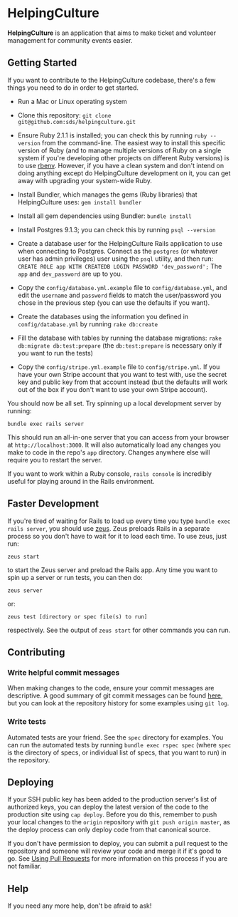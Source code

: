 # HelpingCulture

**HelpingCulture** is an application that aims to make ticket and volunteer
management for community events easier.

## Getting Started

If you want to contribute to the HelpingCulture codebase, there's a few things
you need to do in order to get started.

  * Run a Mac or Linux operating system

  * Clone this repository: `git clone git@github.com:sds/helpingculture.git`

  * Ensure Ruby 2.1.1 is installed; you can check this by running
    `ruby --version` from the command-line. The easiest way to install this
    specific version of Ruby (and to manage multiple versions of Ruby on a
    single system if you're developing other projects on different Ruby
    versions) is to use [rbenv](https://github.com/sstephenson/rbenv/).
    However, if you have a clean system and don't intend on doing anything
    except do HelpingCulture development on it, you can get away with upgrading
    your system-wide Ruby.

  * Install Bundler, which manages the gems (Ruby libraries) that
    HelpingCulture uses: `gem install bundler`

  * Install all gem dependencies using Bundler: `bundle install`

  * Install Postgres 9.1.3; you can check this by running `psql --version`

  * Create a database user for the HelpingCulture Rails application to use when
    connecting to Postgres. Connect as the `postgres` (or whatever user has
    admin privileges) user using the `psql` utility, and then run:
    `CREATE ROLE app WITH CREATEDB LOGIN PASSWORD 'dev_password';`
    The `app` and `dev_password` are up to you.

  * Copy the `config/database.yml.example` file to `config/database.yml`, and
    edit the `username` and `password` fields to match the user/password you
    chose in the previous step (you can use the defaults if you want).

  * Create the databases using the information you defined in
    `config/database.yml` by running `rake db:create`

  * Fill the database with tables by running the database migrations:
    `rake db:migrate db:test:prepare` (the `db:test:prepare` is necessary
    only if you want to run the tests)

  * Copy the `config/stripe.yml.example` file to `config/stripe.yml`. If you
    have your own Stripe account that you want to test with, use the secret
    key and public key from that account instead (but the defaults will work
    out of the box if you don't want to use your own Stripe account).

You should now be all set. Try spinning up a local development server by
running:

    bundle exec rails server

This should run an all-in-one server that you can access from your browser
at `http://localhost:3000`. It will also automatically load any changes
you make to code in the repo's `app` directory. Changes anywhere else will
require you to restart the server.

If you want to work within a Ruby console, `rails console` is incredibly
useful for playing around in the Rails environment.

## Faster Development

If you're tired of waiting for Rails to load up every time you type
`bundle exec rails server`, you should use [zeus](https://github.com/burke/zeus).
Zeus preloads Rails in a separate process so you don't have to wait for it to
load each time. To use zeus, just run:

    zeus start

to start the Zeus server and preload the Rails app. Any time you want to spin
up a server or run tests, you can then do:

    zeus server

or:

    zeus test [directory or spec file(s) to run]

respectively. See the output of `zeus start` for other commands you can run.

## Contributing

### Write helpful commit messages

When making changes to the code, ensure your commit messages are descriptive.
A good summary of git commit messages can be found
[here](http://tbaggery.com/2008/04/19/a-note-about-git-commit-messages.html),
but you can look at the repository history for some examples using `git log`.

### Write tests

Automated tests are your friend. See the `spec` directory for examples.
You can run the automated tests by running `bundle exec rspec spec`
(where `spec` is the directory of specs, or individual list of specs, that you
want to run) in the repository.

## Deploying

If your SSH public key has been added to the production server's list of
authorized keys, you can deploy the latest version of the code to the
production site using `cap deploy`. Before you do this, remember to push
your local changes to the `origin` repository with `git push origin master`,
as the deploy process can only deploy code from that canonical source.

If you don't have permission to deploy, you can submit a pull request to
the repository and someone will review your code and merge it if it's good
to go.
See [Using Pull Requests](https://help.github.com/articles/using-pull-requests)
for more information on this process if you are not familiar.

## Help

If you need any more help, don't be afraid to ask!
